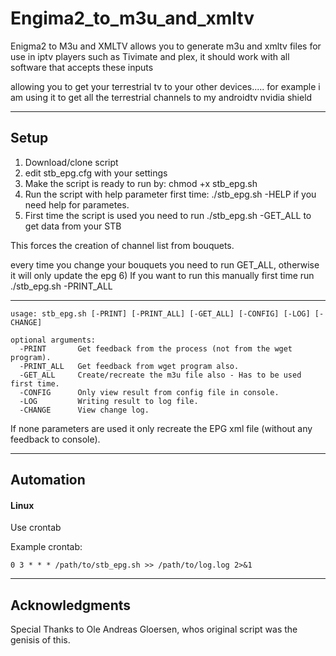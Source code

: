 # Engima2_to_m3u_and_xmltv

Enigma2 to M3u and XMLTV allows you to generate m3u and xmltv files for use in iptv players such as Tivimate and plex,
it should work with all software that accepts these inputs

allowing you to get your terrestrial tv to your other devices.....
for example i am using it to get all the terrestrial channels to my androidtv nvidia shield

---

## Setup
1) Download/clone script 
2) edit stb_epg.cfg with your settings
3) Make the script is ready to run by: chmod +x stb_epg.sh
4) Run the script with help parameter first time: ./stb_epg.sh -HELP if you need help for parametes.
5) First time the script is used you need to run ./stb_epg.sh -GET_ALL 
to get data from your STB

This forces the creation of channel list from bouquets.

every time you change your bouquets you need to run GET_ALL, otherwise it will only update the epg
6) If you want to run this manually first time run ./stb_epg.sh -PRINT_ALL 

---

```
usage: stb_epg.sh [-PRINT] [-PRINT_ALL] [-GET_ALL] [-CONFIG] [-LOG] [-CHANGE]

optional arguments:
  -PRINT       Get feedback from the process (not from the wget program).
  -PRINT_ALL   Get feedback from wget program also.
  -GET_ALL     Create/recreate the m3u file also - Has to be used first time.
  -CONFIG      Only view result from config file in console.
  -LOG         Writing result to log file.
  -CHANGE      View change log.

  ```
  If none parameters are used it only recreate the EPG xml file (without any feedback to console).

---

## Automation 
#### Linux
Use crontab 

Example crontab:

`0 3 * * * /path/to/stb_epg.sh >> /path/to/log.log 2>&1`

---

## Acknowledgments
Special Thanks to Ole Andreas Gloersen, whos original script was the genisis of this.
